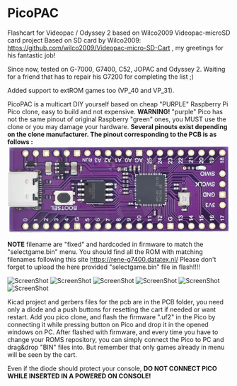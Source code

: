# PicoPAC
Flashcart for Videopac / Odyssey 2 based on Wilco2009 Videopac-microSD card project
Based on SD card by Wilco2009: https://github.com/wilco2009/Videopac-micro-SD-Cart , my greetings for his fantastic job!

Since now, tested on  G-7000, G7400, C52, JOPAC and Odyssey 2. Waiting for a friend that has to repair his G7200 for completing the list ;) 

Added support to extROM games too (VP_40 and VP_31).

PicoPAC is a multicart DIY yourself based on cheap "PURPLE" Raspberry Pi Pico clone, easy to build and not expensive.
**WARNING!** "purple" Pico has not the same pinout of original Raspberry "green" ones, you MUST use the clone or you may damage your hardware. 
**Several pinouts exist depending on the clone manufacturer. The pinout corresponding to the PCB is as follows :**
![ScreenShot](https://raw.githubusercontent.com/JaneDoe649/PicoPAC/develop/pictures/PurpleClonePinout.jpg)

**NOTE** filename are "fixed" and hardcoded in firmware to match the "selectgame.bin" menu. You should find all the ROM with matching filenames following this site https://rene-g7400.datatex.nl/ 
Please don't forget to upload the here provided "selectgame.bin" file in flash!!!!

![ScreenShot](https://raw.githubusercontent.com/aotta/PicoPAC/main/pictures/picopac3.jpg)
![ScreenShot](https://raw.githubusercontent.com/aotta/PicoPAC/main/pictures/picopac6.jpg)
![ScreenShot](https://raw.githubusercontent.com/aotta/PicoPAC/main/pictures/picopac1.jpg)
![ScreenShot](https://raw.githubusercontent.com/aotta/PicoPAC/main/pictures/picopac5.jpg)
![ScreenShot](https://raw.githubusercontent.com/aotta/PicoPAC/main/pictures/picopac7.jpg)
![ScreenShot](https://raw.githubusercontent.com/aotta/PicoPAC/main/pictures/picopac8.jpg)


Kicad project and gerbers files for the pcb are in the PCB folder, you need only a diode and a push buttons for resetting the cart if needed or want restart. 
Add you pico clone, and flash the firmware ".uf2" in the Pico by connecting it while pressing button on Pico and drop it in the opened windows on PC.
After flashed with firmware, and every time you have to change your ROMS repository, you can simply connect the Pico to PC and drag&drop "BIN" files  into.
But remember that only games already in menu will be seen by the cart.


Even if the diode should protect your console, **DO NOT CONNECT PICO WHILE INSERTED IN A POWERED ON CONSOLE!**

